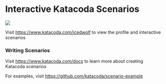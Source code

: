 # Interactive Katacoda Scenarios

[![](http://shields.katacoda.com/katacoda/icedwolf/count.svg)](https://www.katacoda.com/icedwolf "Get your profile on Katacoda.com")

Visit https://www.katacoda.com/icedwolf to view the profile and interactive scenarios

### Writing Scenarios
Visit https://www.katacoda.com/docs to learn more about creating Katacoda scenarios

For examples, visit https://github.com/katacoda/scenario-example
